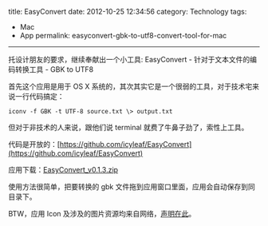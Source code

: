 title: EasyConvert
date: 2012-10-25 12:34:56 
category: Technology
tags: 
- Mac
- App
permalink: easyconvert-gbk-to-utf8-convert-tool-for-mac

---

托设计朋友的要求，继续奉献出一个小工具: EasyConvert - 针对于文本文件的编码转换工具 - GBK to UTF8

首先这个应用是用于 OS X 系统的，其次其实它是一个很弱的工具，对于技术宅来说一行代码搞定：

```
iconv -f GBK -t UTF-8 source.txt \> output.txt
```

但对于非技术的人来说，跟他们说 terminal 就费了牛鼻子劲了，索性上工具。

代码是开放的：[https://github.com/icyleaf/EasyConvert](https://github.com/icyleaf/EasyConvert)

应用下载：[EasyConvert\_v0.1.3.zip](https://github.com/downloads/icyleaf/EasyConvert/EasyConvert\_v0.1.3.zip)

使用方法很简单，把要转换的 gbk 文件拖到应用窗口里面，应用会自动保存到同目录下。

BTW，应用 Icon 及涉及的图片资源均来自网络，[声明在此](https://github.com/icyleaf/EasyConvert/blob/master/EasyConvert/Readme)。

